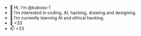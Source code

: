 - 👋 Hi, I’m @kuboss-1
- 👀 I’m interested in coding, AI, hacking, drawing and designing.
- 🌱 I’m currently learning AI and ethical hacking.
- 💞️ <33
- 📫 <33

<!---
kuboss-1/kuboss-1 is a ✨ special ✨ repository because its `README.md` (this file) appears on your GitHub profile.
You can click the Preview link to take a look at your changes.
--->
